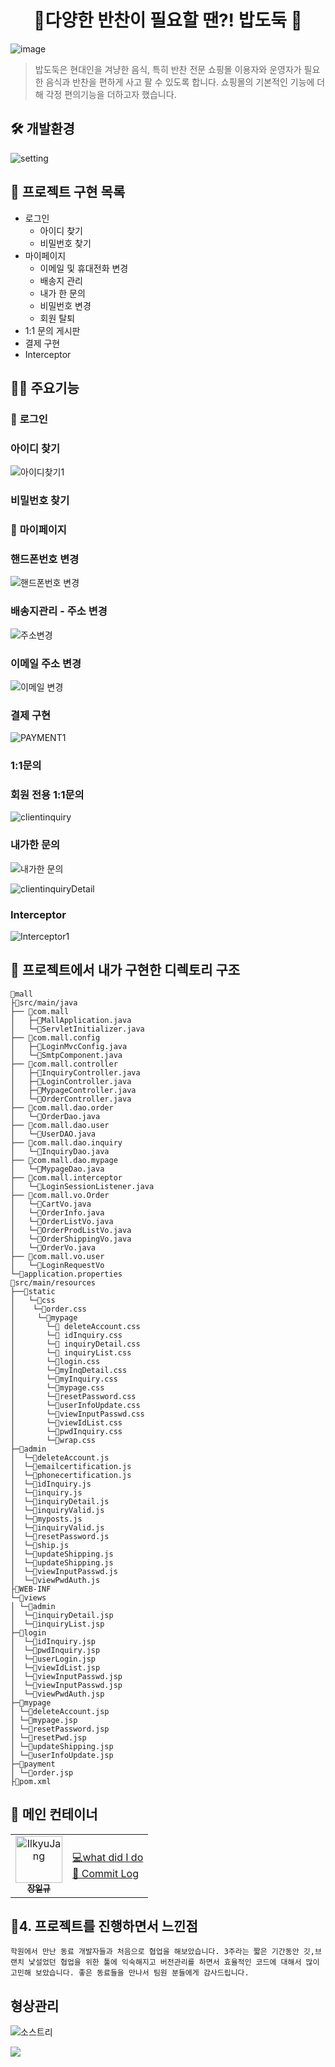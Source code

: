 <h1 align="center">🥗다양한 반찬이 필요할 땐?! 밥도둑 🥙</h1>

![image](https://user-images.githubusercontent.com/69107255/113665638-c664b580-96e8-11eb-93a2-a49fd3d65c23.png)

> 밥도둑은 현대인을 겨냥한 음식, 특히 반찬 전문 쇼핑몰 이용자와 운영자가 필요한 음식과 반찬을 
편하게 사고 팔 수 있도록 합니다.
> 쇼핑몰의 기본적인 기능에 더해 각정 편의기능을 더하고자 했습니다.

## 🛠️ 개발환경

![setting](https://user-images.githubusercontent.com/69107255/114660025-92fcd900-9d2f-11eb-9031-1c26d7cd3917.png)

## **🌭 프로젝트 구현 목록**
- 로그인
    - 아이디 찾기
    - 비밀번호 찾기
- 마이페이지
    - 이메일 및 휴대전화 변경
    - 배송지 관리
    - 내가 한 문의
    - 비밀번호 변경
    - 회원 탈퇴
- 1:1 문의 게시판
- 결제 구현 
- Interceptor

## 👨‍💻 주요기능

### 🍣 **로그인**

### 아이디 찾기
![아이디찾기1](https://user-images.githubusercontent.com/69107255/114677976-c5b1cc00-9d45-11eb-82e6-1f7d735da8ba.gif)

### 비밀번호 찾기

### 🍟 **마이페이지**

### 핸드폰번호 변경

![핸드폰번호 변경](https://user-images.githubusercontent.com/69107255/114670417-ec6c0480-9d3d-11eb-8ac6-fa89b7341f83.gif)

### 배송지관리 - 주소 변경

![주소변경](https://user-images.githubusercontent.com/69107255/114678140-f1cd4d00-9d45-11eb-9545-d3fe4fc0c25b.gif)


### 이메일 주소 변경

![이메일 변경](https://user-images.githubusercontent.com/69107255/114673236-ef1c2900-9d40-11eb-933b-44269ecb4da4.gif)

### 결제 구현

![PAYMENT1](https://user-images.githubusercontent.com/69107255/114698188-c0f71300-9d59-11eb-9a2e-cb271f055f17.gif)

### 1:1문의

### 회원 전용 1:1문의

![clientinquiry](https://user-images.githubusercontent.com/69107255/114680342-0579b300-9d48-11eb-8409-a1bd5f60d31b.gif)

### 내가한 문의

![내가한 문의](https://user-images.githubusercontent.com/69107255/114698800-76c26180-9d5a-11eb-801e-cd02014e64e8.gif)

![clientinquiryDetail](https://user-images.githubusercontent.com/69107255/114682063-b59beb80-9d49-11eb-844a-674f222bd56b.gif)

### Interceptor

![Interceptor1](https://user-images.githubusercontent.com/69107255/114666483-4918f080-9d39-11eb-9a71-7200d4cb4a12.gif)

## **🍕 프로젝트에서 내가 구현한 디렉토리 구조**
```
📁mall
├📁src/main/java
├── 📁com.mall
│   ├─📄MallApplication.java
│   └─📄ServletInitializer.java
├── 📁com.mall.config
│   ├─📄LoginMvcConfig.java
│   └─📄SmtpComponent.java
├── 📁com.mall.controller
│   ├─📄InquiryController.java
│   ├─📄LoginController.java
│   ├─📄MypageController.java
│   └─📄OrderController.java
├── 📁com.mall.dao.order
│   └─📄OrderDao.java
├── 📁com.mall.dao.user
│   └─📄UserDAO.java
├── 📁com.mall.dao.inquiry
│   └─📄InquiryDao.java
├── 📁com.mall.dao.mypage
│   └─📄MypageDao.java
├── 📁com.mall.interceptor
│   └─📄LoginSessionListener.java
├── 📁com.mall.vo.Order
│   └─📄CartVo.java
│   └─📄OrderInfo.java
│   └─📄OrderListVo.java
│   └─📄OrderProdListVo.java
│   └─📄OrderShippingVo.java
│   └─📄OrderVo.java
├── 📁com.mall.vo.user
│   └─📄LoginRequestVo
└─🥬application.properties
📁src/main/resources
├──📁static
│   └─📁css
│    └─📄order.css
│     └─📁mypage
│       └─📄 deleteAccount.css
│       └─📄 idInquiry.css
│       └─📄 inquiryDetail.css
│       └─📄 inquiryList.css
│       └─📄login.css
│       └─📄myInqDetail.css
│       └─📄myInquiry.css
│       └─📄mypage.css
│       └─📄resetPassword.css
│       └─📄userInfoUpdate.css
│       └─📄viewInputPasswd.css
│       └─📄viewIdList.css
│       └─📄pwdInquiry.css
│       └─📄wrap.css
├─📁admin
│  └─📄deleteAccount.js
│  └─📄emailcertification.js
│  └─📄phonecertification.js
│  └─📄idInquiry.js
│  └─📄inquiry.js
│  └─📄inquiryDetail.js
│  └─📄inquiryValid.js
│  └─📄myposts.js
│  └─📄inquiryValid.js
│  └─📄resetPassword.js
│  └─📄ship.js
│  └─📄updateShipping.js
│  └─📄updateShipping.js
│  └─📄viewInputPasswd.js
│  └─📄viewPwdAuth.js
├📁WEB-INF
└─📁views
│ └─📁admin
│  └─📄inquiryDetail.jsp
│  └─📄inquiryList.jsp
├─📁login
│  └─📄idInquiry.jsp
│  └─📄pwdInquiry.jsp
│  └─📄userLogin.jsp
│  └─📄viewIdList.jsp
│  └─📄viewInputPasswd.jsp
│  └─📄viewInputPasswd.jsp
│  └─📄viewPwdAuth.jsp
├─📁mypage
│ └─📄deleteAccount.jsp
│ └─📄mypage.jsp
│ └─📄resetPassword.jsp
│ └─📄resetPwd.jsp
│ └─📄updateShipping.jsp
│ └─📄userInfoUpdate.jsp
├─📁payment
│ └─📄order.jsp
├📄pom.xml
```

## 🧀 메인 컨테이너

<table>
<tr>
    <td align="center">
    <a href="https://github.com/Jangilkyu"><img src="https://user-images.githubusercontent.com/69107255/114660602-904eb380-9d30-11eb-9b24-28f58d531a81.jpg" width="75px;" alt="IlkyuJang"/><br /><sub><b>장일규</b></sub></a><br />
    </td>
    <td>
    <a href="" title="what did I do">💻what did I do</a>
    <br/>
        <a href="https://github.com/noweyhc/foodmall_prj/commits?author=Jangilkyu" title="Code">📜 Commit Log</a>
        <br/>
    </td>
</tr>
</table>


## **🍗4. 프로젝트를 진행하면서 느낀점**

```
학원에서 만난 동료 개발자들과 처음으로 협업을 해보았습니다. 3주라는 짧은 기간동안 깃,브랜치 낯설었던 협업을 위한 툴에 익숙해지고 버전관리를 하면서 효율적인 코드에 대해서 많이 고민해 보았습니다. 좋은 동료들을 만나서 팀원 분들에게 감사드립니다.
```
## 형상관리

![소스트리](https://user-images.githubusercontent.com/69107255/114664028-1c170e80-9d36-11eb-99e4-ad09ca2a7cfb.gif)

<img src ="https://user-images.githubusercontent.com/69107255/113604293-0774af80-9680-11eb-996e-8c825294d125.png">
